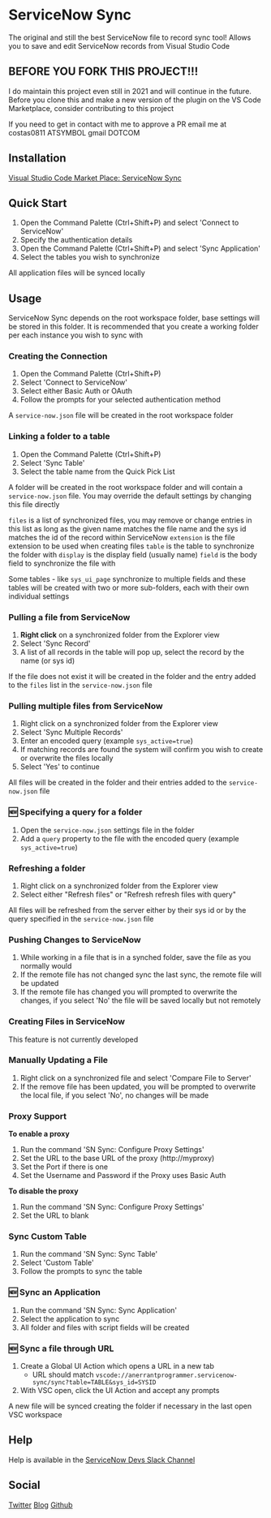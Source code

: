 # ServiceNow Sync

The original and still the best ServiceNow file to record sync tool! Allows you to save and edit ServiceNow records from Visual Studio Code

## BEFORE YOU FORK THIS PROJECT!!!

I do maintain this project even still in 2021 and will continue in the future. Before you clone this and make a new version of the plugin on the VS Code Marketplace, consider contributing to this project

If you need to get in contact with me to approve a PR email me at costas0811 ATSYMBOL gmail DOTCOM

## Installation

[Visual Studio Code Market Place: ServiceNow Sync](https://marketplace.visualstudio.com/items?itemName=anerrantprogrammer.servicenow-sync)

## Quick Start

1. Open the Command Palette (Ctrl+Shift+P) and select 'Connect to ServiceNow'
2. Specify the authentication details
3. Open the Command Palette (Ctrl+Shift+P) and select 'Sync Application'
4. Select the tables you wish to synchronize

All application files will be synced locally

## Usage

ServiceNow Sync depends on the root workspace folder, base settings will be stored in this folder.  It is recommended that you create a working folder per each instance you wish to sync with

### Creating the Connection

1. Open the Command Palette (Ctrl+Shift+P)
2. Select 'Connect to ServiceNow'
3. Select either Basic Auth or OAuth
4. Follow the prompts for your selected authentication method

A `service-now.json` file will be created in the root workspace folder

### Linking a folder to a table

1. Open the Command Palette (Ctrl+Shift+P)
2. Select 'Sync Table'
3. Select the table name from the Quick Pick List

A folder will be created in the root workspace folder and will contain a `service-now.json` file.  You may override the default settings by changing this file directly

`files` is a list of synchronized files, you may remove or change entries in this list as long as the given name matches the file name and the sys id matches the id of the record within ServiceNow
`extension` is the file extension to be used when creating files
`table` is the table to synchronize the folder with
`display` is the display field (usually name)
`field` is the body field to synchronize the file with

Some tables - like `sys_ui_page` synchronize to multiple fields and these tables will be created with two or more sub-folders, each with their own individual settings

### Pulling a file from ServiceNow

1. **Right click** on a synchronized folder from the Explorer view
2. Select 'Sync Record'
3. A list of all records in the table will pop up, select the record by the name (or sys id)

If the file does not exist it will be created in the folder and the entry added to the `files` list in the `service-now.json` file

### Pulling multiple files from ServiceNow

1. Right click on a synchronized folder from the Explorer view
2. Select 'Sync Multiple Records'
3. Enter an encoded query (example `sys_active=true`)
4. If matching records are found the system will confirm you wish to create or overwrite the files locally
5. Select 'Yes' to continue

All files will be created in the folder and their entries added to the `service-now.json` file

### 🆕 Specifying a query for a folder 

1. Open the `service-now.json` settings file in the folder
2. Add a `query` property to the file with the encoded query (example `sys_active=true`)

### Refreshing a folder

1. Right click on a synchronized folder from the Explorer view
2. Select either "Refresh files" or "Refresh refresh files with query" 

All files will be refreshed from the server either by their sys id or by the query specified in the `service-now.json` file

### Pushing Changes to ServiceNow

1. While working in a file that is in a synched folder, save the file as you normally would
2. If the remote file has not changed sync the last sync, the remote file will be updated
3. If the remote file has changed you will prompted to overwrite the changes, if you select 'No' the file will be saved locally but not remotely

### Creating Files in ServiceNow

This feature is not currently developed

### Manually Updating a File

1. Right click on a synchronized file and select 'Compare File to Server'
2. If the remove file has been updated, you will be prompted to overwrite the local file, if you select 'No', no changes will be made

### Proxy Support
**To enable a proxy**
1. Run the command 'SN Sync: Configure Proxy Settings'
2. Set the URL to the base URL of the proxy (http://myproxy)
3. Set the Port if there is one
4. Set the Username and Password if the Proxy uses Basic Auth

**To disable the proxy**
1. Run the command 'SN Sync: Configure Proxy Settings'
2. Set the URL to blank

### Sync Custom Table
1. Run the command 'SN Sync: Sync Table'
2. Select 'Custom Table'
3. Follow the prompts to sync the table

### 🆕 Sync an Application
1. Run the command 'SN Sync: Sync Application'
2. Select the application to sync
3. All folder and files with script fields will be created

### 🆕 Sync a file through URL
1. Create a Global UI Action which opens a URL in a new tab
    - URL should match `vscode://anerrantprogrammer.servicenow-sync/sync?table=TABLE&sys_id=SYSID`
2. With VSC open, click the UI Action and accept any prompts

A new file will be synced creating the folder if necessary in the last open VSC workspace



## Help

Help is available in the [ServiceNow Devs Slack Channel](https://sndevs.slack.com/messages)

## Social

[Twitter](https://twitter.com/sn_aug)
[Blog](http://anerrantprogrammer.com)
[Github](https://github.com/salcosta)